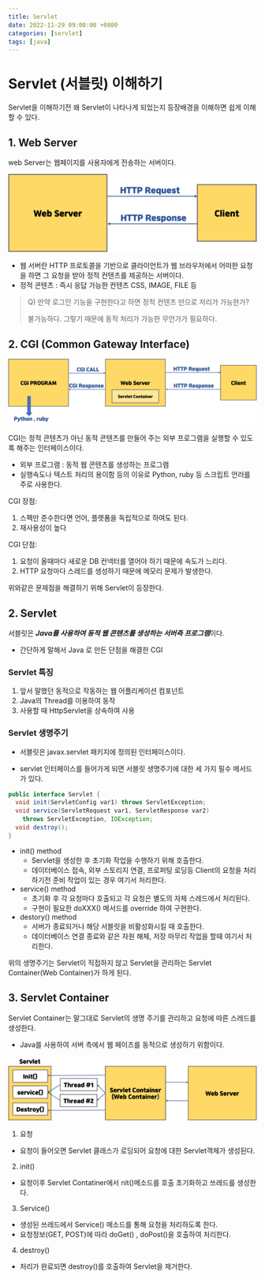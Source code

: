 ```yaml
---
title: Servlet
date: 2022-11-29 09:00:00 +0800
categories: [servlet]
tags: [java]
---
```


# Servlet (서블릿) 이해하기

Servlet을 이해하기전 왜 Servlet이 나타나게 되었는지 등장배경을 이해하면 쉽게 이해할 수 있다.

## 1. Web Server

web Server는 웹페이지를 사용자에게 전송하는 서버이다.

<img src="/images/servlet1/1.png">

- 웹 서버란 HTTP 프로토콜을 기반으로 클라이언트가 웹 브라우저에서 어떠한 요청을 하면 그 요청을 받아 정적 컨텐츠를 제공하는 서버이다.
- 정적 콘텐츠 : 즉시 응답 가능한 컨텐츠 CSS, IMAGE, FILE 등

> Q) 만약 로그인 기능을 구현한다고 하면 정적 컨텐츠 만으로 저리가 가능한가?
>
> 불가능하다. 그렇기 때문에 동적 처리가 가능한 무언가가 필요하다.

## 2. CGI (Common Gateway Interface)

<img src="/images/servlet1/4.png">

CGI는 정적 콘텐츠가 아닌 동적 콘텐츠를 만들어 주는 외부 프로그램을 실행할 수 있도록 해주는 인터페이스이다.
- 외부 프로그램 : 동적 웹 콘텐츠를 생성하는 프로그램
- 실행속도나 텍스트 처리의 용이함 등의 이유로 Python, ruby 등 스크립트 언러를 주로 사용한다.

CGI 장점:
1. 스펙만 준수한다면 언어, 플랫폼을 독립적으로 하여도 된다.
2. 재사용성이 높다

CGI 단점:
1. 요청이 올때마다 새로운 DB 컨넥터를 열어야 하기 때문에 속도가 느리다.
2. HTTP 요청마다 스레드를 생성하기 때문에 메모리 문제가 발생한다.

위와같은 문제점을 해결하기 위해 Servlet이 등장한다.

## 2. Servlet

서블릿은 ***Java를 사용하여 동적 웹 콘텐츠를 생성하는 서버측 프로그램***이다.
- 간단하게 말해서 Java 로 만든 단점을 해결한 CGI

### Servlet 특징
1. 앞서 말했던 동적으로 작동하는 웹 어플리케이션 컴포넌트
2. Java의 Thread를 이용하여 동작
3. 사용할 때 HttpServlet을 상속하여 사용


### Servlet 생명주기

- 서블릿은 javax.servlet 패키지에 정의된 인터페이스이다.

- servlet 인터페이스를 들어가게 되면 서블릿 생명주기에 대한 세 가지 필수 메서드가 있다.

```java
public interface Servlet {
  void init(ServletConfig var1) throws ServletException;
  void service(ServletRequest var1, ServletResponse var2)
    throws ServletException, IOException;
  void destroy();
}
```

- init() method
  - Servlet을 생성한 후 초기화 작업을 수행하기 위해 호출한다.
  - 데이터베이스 접속, 외부 스토리지 연결, 프로퍼팅 로딩등 Client의 요청을 처리하기전 준비 작업이 있는 경우 여기서 처리한다.
- service() method
  - 초기화 후 각 요청마다 호출되고 각 요청은 별도의 자체 스레드에서 처리된다.
  - 구현이 필요한 doXXX() 메서드를 override 하여 구현한다.
- destory() method
  - 서버가 종료되거나 해당 서블릿을 비활성화시킬 때 호출한다.
  - 데이터베이스 연결 종료와 같은 자원 해체, 저장 마무리 작업을 할때 여기서 처리한다.

위의 생명주기는 Servlet이 직접하지 않고 Servlet을 관리하는 Servlet Container(Web Container)가 하게 된다.


## 3. Servlet Container

Servlet Container는 말그대로 Servlet의 생명 주기를 관리하고 요청에 따른 스레드를 생성한다.
- Java를 사용하여 서버 측에서 웹 페이즈를 동적으로 생성하기 위함이다.

<img src="/images/servlet1/lifeCycle.png">

1. 요청
- 요청이 들어오면 Servlet 클래스가 로딩되어 요청에 대한 Servlet객체가 생성된다.
2. init()
- 요청이후 Servlet Contatiner에서 nit()메소드를 호출 초기화하고 쓰레드를 생성한다.
3. Service()
- 생성된 쓰레드에서 Service() 메소드를 통해 요청을 처리하도록 한다.
- 요청정보(GET, POST)에 따라 doGet() , doPost()을 호출하여 처리한다.
4. destroy()
- 처리가 완료되면 destroy()를 호출하여 Servlet을 제거한다.
